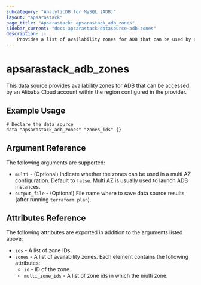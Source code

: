 ```yaml
---
subcategory: "AnalyticDB for MySQL (ADB)"
layout: "apsarastack"
page_title: "Apsarastack: apsarastack_adb_zones"
sidebar_current: "docs-apsarastack-datasource-adb-zones"
description: |-
    Provides a list of availability zones for ADB that can be used by an Alibaba Cloud account.
---
```


# apsarastack\_adb\_zones

This data source provides availability zones for ADB that can be accessed by an Alibaba Cloud account within the region configured in the provider.

## Example Usage

```
# Declare the data source
data "apsarastack_adb_zones" "zones_ids" {}
```

## Argument Reference

The following arguments are supported:

* `multi` - (Optional) Indicate whether the zones can be used in a multi AZ configuration. Default to `false`. Multi AZ is usually used to launch ADB instances.
* `output_file` - (Optional) File name where to save data source results (after running `terraform plan`).

## Attributes Reference

The following attributes are exported in addition to the arguments listed above:

* `ids` - A list of zone IDs.
* `zones` - A list of availability zones. Each element contains the following attributes:
  * `id` - ID of the zone.
  * `multi_zone_ids` - A list of zone ids in which the multi zone.
